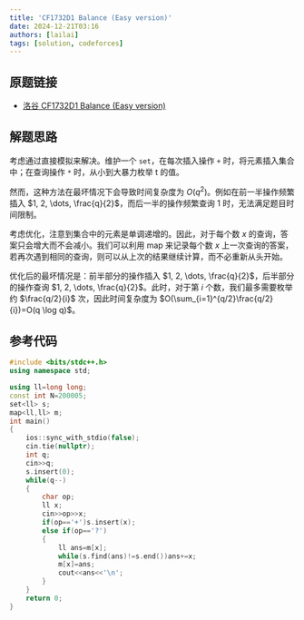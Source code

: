 ```yaml
---
title: 'CF1732D1 Balance (Easy version)'
date: 2024-12-21T03:16
authors: [lailai]
tags: [solution, codeforces]
---
```


## 原题链接

- [洛谷 CF1732D1 Balance (Easy version)](https://www.luogu.com.cn/problem/CF1732D1)

<!-- truncate -->

## 解题思路

考虑通过直接模拟来解决。维护一个 `set`，在每次插入操作 `+` 时，将元素插入集合中；在查询操作 `*` 时，从小到大暴力枚举 t 的值。

然而，这种方法在最坏情况下会导致时间复杂度为 $O(q^2)$。例如在前一半操作频繁插入 $1, 2, \dots, \frac{q}{2}$，而后一半的操作频繁查询 $1$ 时，无法满足题目时间限制。

考虑优化，注意到集合中的元素是单调递增的。因此，对于每个数 $x$ 的查询，答案只会增大而不会减小。我们可以利用 map 来记录每个数 $x$ 上一次查询的答案，若再次遇到相同的查询，则可以从上次的结果继续计算，而不必重新从头开始。

优化后的最坏情况是：前半部分的操作插入 $1, 2, \dots, \frac{q}{2}$，后半部分的操作查询 $1, 2, \dots, \frac{q}{2}$。此时，对于第 $i$ 个数，我们最多需要枚举约 $\frac{q/2}{i}$ 次，因此时间复杂度为 $O(\sum_{i=1}^{q/2}\frac{q/2}{i})=O(q \log q)$。

## 参考代码

```cpp
#include <bits/stdc++.h>
using namespace std;

using ll=long long;
const int N=200005;
set<ll> s;
map<ll,ll> m;
int main()
{
	ios::sync_with_stdio(false);
	cin.tie(nullptr);
	int q;
	cin>>q;
	s.insert(0);
	while(q--)
	{
		char op;
		ll x;
		cin>>op>>x;
		if(op=='+')s.insert(x);
		else if(op=='?')
		{
			ll ans=m[x];
			while(s.find(ans)!=s.end())ans+=x;
			m[x]=ans;
			cout<<ans<<'\n';
		}
	}
	return 0;
}
```
